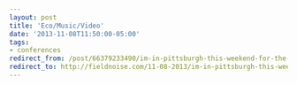 ```yaml
---
layout: post 
title: 'Eco/Music/Video' 
date: '2013-11-08T11:50:00-05:00' 
tags:
- conferences
redirect_from: /post/66379233490/im-in-pittsburgh-this-weekend-for-the-american/
redirect_to: http://fieldnoise.com/11-08-2013/im-in-pittsburgh-this-weekend-for-the-american
---
```

  

